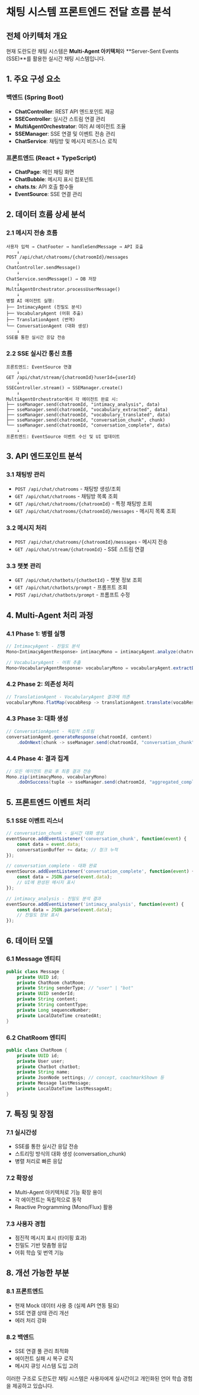 # 채팅 시스템 프론트엔드 전달 흐름 분석

## 전체 아키텍처 개요

현재 도란도란 채팅 시스템은 **Multi-Agent 아키텍처**와 **Server-Sent Events (SSE)**를 활용한 실시간 채팅 시스템입니다.

## 1. 주요 구성 요소

### 백엔드 (Spring Boot)
- **ChatController**: REST API 엔드포인트 제공
- **SSEController**: 실시간 스트림 연결 관리
- **MultiAgentOrchestrator**: 여러 AI 에이전트 조율
- **SSEManager**: SSE 연결 및 이벤트 전송 관리
- **ChatService**: 채팅방 및 메시지 비즈니스 로직

### 프론트엔드 (React + TypeScript)
- **ChatPage**: 메인 채팅 화면
- **ChatBubble**: 메시지 표시 컴포넌트
- **chats.ts**: API 호출 함수들
- **EventSource**: SSE 연결 관리

## 2. 데이터 흐름 상세 분석

### 2.1 메시지 전송 흐름

```
사용자 입력 → ChatFooter → handleSendMessage → API 호출
    ↓
POST /api/chat/chatrooms/{chatroomId}/messages
    ↓
ChatController.sendMessage()
    ↓
ChatService.sendMessage() → DB 저장
    ↓
MultiAgentOrchestrator.processUserMessage()
    ↓
병렬 AI 에이전트 실행:
├── IntimacyAgent (친밀도 분석)
├── VocabularyAgent (어휘 추출)
├── TranslationAgent (번역)
└── ConversationAgent (대화 생성)
    ↓
SSE를 통한 실시간 응답 전송
```

### 2.2 SSE 실시간 통신 흐름

```
프론트엔드: EventSource 연결
    ↓
GET /api/chat/stream/{chatroomId}?userId={userId}
    ↓
SSEController.stream() → SSEManager.create()
    ↓
MultiAgentOrchestrator에서 각 에이전트 완료 시:
├── sseManager.send(chatroomId, "intimacy_analysis", data)
├── sseManager.send(chatroomId, "vocabulary_extracted", data)
├── sseManager.send(chatroomId, "vocabulary_translated", data)
├── sseManager.send(chatroomId, "conversation_chunk", chunk)
└── sseManager.send(chatroomId, "conversation_complete", data)
    ↓
프론트엔드: EventSource 이벤트 수신 및 UI 업데이트
```

## 3. API 엔드포인트 분석

### 3.1 채팅방 관리
- `POST /api/chat/chatrooms` - 채팅방 생성/조회
- `GET /api/chat/chatrooms` - 채팅방 목록 조회
- `GET /api/chat/chatrooms/{chatroomId}` - 특정 채팅방 조회
- `GET /api/chat/chatrooms/{chatroomId}/messages` - 메시지 목록 조회

### 3.2 메시지 처리
- `POST /api/chat/chatrooms/{chatroomId}/messages` - 메시지 전송
- `GET /api/chat/stream/{chatroomId}` - SSE 스트림 연결

### 3.3 챗봇 관리
- `GET /api/chat/chatbots/{chatbotId}` - 챗봇 정보 조회
- `GET /api/chat/chatbots/prompt` - 프롬프트 조회
- `POST /api/chat/chatbots/prompt` - 프롬프트 수정

## 4. Multi-Agent 처리 과정

### 4.1 Phase 1: 병렬 실행
```java
// IntimacyAgent - 친밀도 분석
Mono<IntimacyAgentResponse> intimacyMono = intimacyAgent.analyze(chatroomId, content)

// VocabularyAgent - 어휘 추출
Mono<VocabularyAgentResponse> vocabularyMono = vocabularyAgent.extractDifficultWords(content, userLevel)
```

### 4.2 Phase 2: 의존성 처리
```java
// TranslationAgent - VocabularyAgent 결과에 의존
vocabularyMono.flatMap(vocabResp -> translationAgent.translate(vocabResp.words()))
```

### 4.3 Phase 3: 대화 생성
```java
// ConversationAgent - 독립적 스트림
conversationAgent.generateResponse(chatroomId, content)
    .doOnNext(chunk -> sseManager.send(chatroomId, "conversation_chunk", chunk))
```

### 4.4 Phase 4: 결과 집계
```java
// 모든 에이전트 완료 후 최종 결과 전송
Mono.zip(intimacyMono, vocabularyMono)
    .doOnSuccess(tuple -> sseManager.send(chatroomId, "aggregated_complete", result))
```

## 5. 프론트엔드 이벤트 처리

### 5.1 SSE 이벤트 리스너
```javascript
// conversation_chunk - 실시간 대화 생성
eventSource.addEventListener('conversation_chunk', function(event) {
    const data = event.data;
    conversationBuffer += data; // 청크 누적
});

// conversation_complete - 대화 완료
eventSource.addEventListener('conversation_complete', function(event) {
    const data = JSON.parse(event.data);
    // UI에 완성된 메시지 표시
});

// intimacy_analysis - 친밀도 분석 결과
eventSource.addEventListener('intimacy_analysis', function(event) {
    const data = JSON.parse(event.data);
    // 친밀도 정보 표시
});
```

## 6. 데이터 모델

### 6.1 Message 엔티티
```java
public class Message {
    private UUID id;
    private ChatRoom chatRoom;
    private String senderType; // "user" | "bot"
    private UUID senderId;
    private String content;
    private String contentType;
    private Long sequenceNumber;
    private LocalDateTime createdAt;
}
```

### 6.2 ChatRoom 엔티티
```java
public class ChatRoom {
    private UUID id;
    private User user;
    private Chatbot chatbot;
    private String name;
    private JsonNode settings; // concept, coachmarkShown 등
    private Message lastMessage;
    private LocalDateTime lastMessageAt;
}
```

## 7. 특징 및 장점

### 7.1 실시간성
- SSE를 통한 실시간 응답 전송
- 스트리밍 방식의 대화 생성 (conversation_chunk)
- 병렬 처리로 빠른 응답

### 7.2 확장성
- Multi-Agent 아키텍처로 기능 확장 용이
- 각 에이전트는 독립적으로 동작
- Reactive Programming (Mono/Flux) 활용

### 7.3 사용자 경험
- 점진적 메시지 표시 (타이핑 효과)
- 친밀도 기반 맞춤형 응답
- 어휘 학습 및 번역 기능

## 8. 개선 가능한 부분

### 8.1 프론트엔드
- 현재 Mock 데이터 사용 중 (실제 API 연동 필요)
- SSE 연결 상태 관리 개선
- 에러 처리 강화

### 8.2 백엔드
- SSE 연결 풀 관리 최적화
- 에이전트 실패 시 복구 로직
- 메시지 큐잉 시스템 도입 고려

이러한 구조로 도란도란 채팅 시스템은 사용자에게 실시간이고 개인화된 언어 학습 경험을 제공하고 있습니다.
